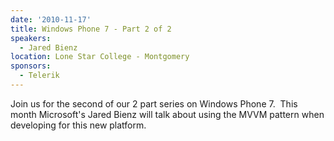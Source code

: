 ```yaml
---
date: '2010-11-17'
title: Windows Phone 7 - Part 2 of 2
speakers:
  - Jared Bienz
location: Lone Star College - Montgomery
sponsors: 
  - Telerik
---
```

Join us for the second of our 2 part series on Windows Phone 7.  This month Microsoft's Jared Bienz will talk about using the MVVM pattern when developing for this new platform.